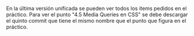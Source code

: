 En la última versión unificada se pueden ver todos los items pedidos en el práctico. Para ver el punto "4.5  Media Queries en CSS" se debe descargar el quinto commit que tiene 
el mismo nombre que el punto que figura en el práctico.
